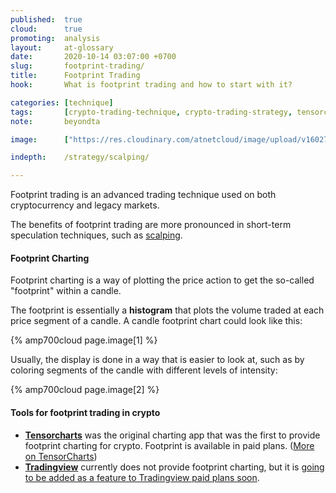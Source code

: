 ```yaml
---
published:  true
cloud:      true
promoting:  analysis
layout:     at-glossary
date:       2020-10-14 03:07:00 +0700
slug:       footprint-trading/
title:      Footprint Trading
hook:       What is footprint trading and how to start with it?

categories: [technique]
tags:       [crypto-trading-technique, crypto-trading-strategy, tensorcharts, orderbook-heatmap, scalping, bitmex]
note:       beyondta

image:      ["https://res.cloudinary.com/atnetcloud/image/upload/v1602740935/pexels-mat-reding-4394072_hwvfdr.jpg", "https://res.cloudinary.com/atnetcloud/image/upload/c_fill,h_360,w_700/v1602739968/atnet/tensorcharts-old-footprint_kn5rd7.jpg", "https://res.cloudinary.com/atnetcloud/image/upload/c_limit,h_360,w_700/v1602740103/atnet/68747470733a2f2f77702e66787373692e636f6d2f77702d636f6e74656e742f75706c6f6164732f323031392f31312f666f6f747072696e742d362e706e67_eha6co.jpg"]

indepth:    /strategy/scalping/

---
```


Footprint trading is an advanced trading technique used on both cryptocurrency and legacy markets.

The benefits of footprint trading are more pronounced in short-term speculation techniques, such as [scalping](/strategy/scalping/).

#### Footprint Charting

Footprint charting is a way of plotting the price action to get the so-called "footprint" within a candle.

The footprint is essentially a **histogram** that plots the volume traded at each price segment of a candle. A candle footprint chart could look like this:

{% amp700cloud page.image[1] %}

Usually, the display is done in a way that is easier to look at, such as by coloring segments of the candle with different levels of intensity:

{% amp700cloud page.image[2] %}

#### Tools for footprint trading in crypto

* **[Tensorcharts](http://bit.ly/dont-be-an-amateur)** was the original charting app that was the first to provide footprint charting for crypto. Footprint is available in paid plans. ([More on TensorCharts](/tensorcharts/))
* **[Tradingview](http://bit.ly/at-tvd-eth)** currently does not provide footprint charting, but it is [going to be added as a feature to Tradingview paid plans soon](https://github.com/tradingview/lightweight-charts/issues/350#issuecomment-590759521).
